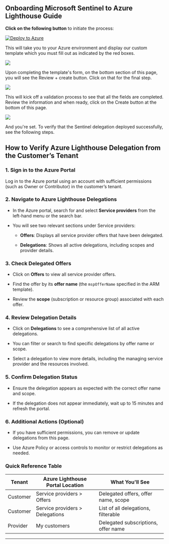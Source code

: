 
## Onboarding Microsoft Sentinel to Azure Lighthouse Guide

**Click on the following button** to initiate the process:

[![Deploy to Azure](https://aka.ms/deploytoazurebutton)](https://portal.azure.com/#create/Microsoft.Template/uri/https%3A%2F%2Fraw.githubusercontent.com%2Fnebu10uz%2FAzure-Lighthouse-samples%2Frefs%2Fheads%2Fmaster%2Ftools%2Flighthouse-demo%2Ftemplate.json)

This will take you to your Azure environment and display our custom template which you must fill out as indicated by the red boxes.

![](image-12.png)

Upon completing the template's form, on the bottom section of this page, you will see the Review + create button. Click on that for the final step.

![](image-13.png)

This will kick off a validation process to see that all the fields are completed. Review the information and when ready, click on the Create button at the bottom of this page.

![](image-14.png)

And you're set. To verify that the Sentinel delegation deployed successfully, see the following steps.

## How to Verify Azure Lighthouse Delegation from the Customer’s Tenant

### 1. Sign in to the Azure Portal

Log in to the Azure portal using an account with sufficient permissions (such as Owner or Contributor) in the customer’s tenant.

### 2. Navigate to Azure Lighthouse Delegations

- In the Azure portal, search for and select **Service providers** from the left-hand menu or the search bar.
    
- You will see two relevant sections under Service providers:
    
    - **Offers**: Displays all service provider offers that have been delegated.
        
    - **Delegations**: Shows all active delegations, including scopes and provider details.
        

### 3. Check Delegated Offers

- Click on **Offers** to view all service provider offers.
    
- Find the offer by its **offer name** (the `mspOfferName` specified in the ARM template).
    
- Review the **scope** (subscription or resource group) associated with each offer.
    

### 4. Review Delegation Details

- Click on **Delegations** to see a comprehensive list of all active delegations.
    
- You can filter or search to find specific delegations by offer name or scope.
    
- Select a delegation to view more details, including the managing service provider and the resources involved.
    

### 5. Confirm Delegation Status

- Ensure the delegation appears as expected with the correct offer name and scope.
    
- If the delegation does not appear immediately, wait up to 15 minutes and refresh the portal.
    

### 6. Additional Actions (Optional)

- If you have sufficient permissions, you can remove or update delegations from this page.
    
- Use Azure Policy or access controls to monitor or restrict delegations as needed.
    

### Quick Reference Table

| Tenant   | Azure Lighthouse Portal Location | What You'll See                     |
| -------- | -------------------------------- | ----------------------------------- |
| Customer | Service providers > Offers       | Delegated offers, offer name, scope |
| Customer | Service providers > Delegations  | List of all delegations, filterable |
| Provider | My customers                     | Delegated subscriptions, offer name |

---

